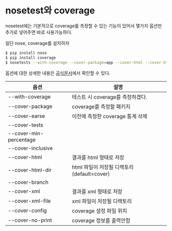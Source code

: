 # nosetest와 coverage

nosetest에는 기본적으로 coverage를 측정할 수 있는 기능이 있어서 몇가지 옵션만 추가로 넣어주면 바로 사용가능하다.

일단 nose, coverage를 설치하자

```bash
$ pip install nose
$ pip install coverage
$ nosetests --with-coverage --cover-package=app --cover-html --cover-html dir=cover tests/test_coverage.py
```

옵션에 대한 상세한 내용은 [공식문서](http://nose.readthedocs.io/en/latest/plugins/cover.html)에서 확인할 수 있다.

|           옵션            |               설명                |
| ------------------------- | --------------------------------- |
| --with-coverage           | 테스트 시 coverage를 측정하겠다.  |
| --cover-package           | coverage를 측정할 패키지          |
| --cover-earse             | 이전에 측정한 coverage 통계 삭제  |
| --cover-tests             | |
| --cover-min-percentage    | |
| --cover-inclusive         | |
| --cover-html              | 결과를 html 형태로 저장           |
| --cover-html-dir          | html 파일이 저장될 디렉토리(default=cover) |
| --cover-branch            | |
| --cover-xml               | 결과를 xml 형태로 저장            |
| --cover-xml-file          | xml 파일이 저장될 디렉토리        |
| --cover-config            | coverage 설정 파일 위치           |
| --cover-no-print          | coverage 정보를 출력안함          |
